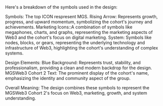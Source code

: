 Here's a breakdown of the symbols used in the design:

Symbols:
The top ICON respresent MGS.
Rising Arrow: Represents growth, progress, and upward momentum, symbolizing the cohort's journey and achievements.
Marketing Icons::A combination of symbols like megaphones, charts, and graphs, representing the marketing aspects of Web3 and the cohort's focus on digital marketing.
System: Symbols like nodes, blocks, or gears, representing the underlying technology and infrastructure of Web3, highlighting the cohort's understanding of complex systems.

Design Elements:
Blue Background: Represents trust, stability, and professionalism, providing a clean and modern backdrop for the design.
MGSWeb3 Cohort 2 Text: The prominent display of the cohort's name, emphasizing the identity and community aspect of the group.

Overall Meaning:
The design combines these symbols to represent the MGSWeb3 Cohort 2's focus on Web3, marketing, growth, and system understanding.
